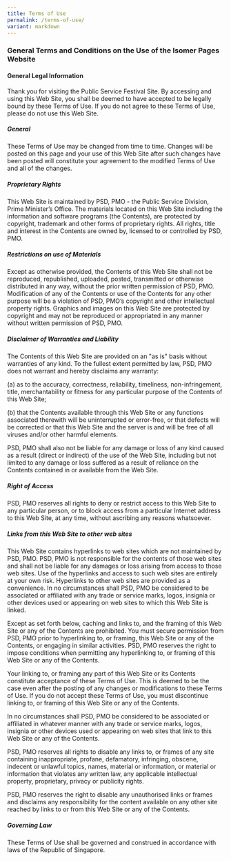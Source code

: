 ```yaml
---
title: Terms of Use
permalink: /terms-of-use/
variant: markdown
---
```

### **General Terms and Conditions on the Use of the Isomer Pages Website**

#### **General Legal Information**

Thank you for visiting the Public Service Festival Site. By accessing and using this Web Site, you shall be deemed to have accepted to be legally bound by these Terms of Use. If you do not agree to these Terms of Use, please do not use this Web Site.

##### **General**
These Terms of Use may be changed from time to time. Changes will be posted on this page and your use of this Web Site after such changes have been posted will constitute your agreement to the modified Terms of Use and all of the changes.
  
##### **Proprietary Rights**
This Web Site is maintained by PSD, PMO - the Public Service Division, Prime Minister’s Office. The materials located on this Web Site including the information and software programs (the Contents), are protected by copyright, trademark and other forms of proprietary rights. All rights, title and interest in the Contents are owned by, licensed to or controlled by PSD, PMO.


##### **Restrictions on use of Materials**
Except as otherwise provided, the Contents of this Web Site shall not be reproduced, republished, uploaded, posted, transmitted or otherwise distributed in any way, without the prior written permission of PSD, PMO. Modification of any of the Contents or use of the Contents for any other purpose will be a violation of PSD, PMO’s copyright and other intellectual property rights. Graphics and images on this Web Site are protected by copyright and may not be reproduced or appropriated in any manner without written permission of PSD, PMO.


##### **Disclaimer of Warranties and Liability**
The Contents of this Web Site are provided on an "as is" basis without warranties of any kind. To the fullest extent permitted by law, PSD, PMO does not warrant and hereby disclaims any warranty:

(a) as to the accuracy, correctness, reliability, timeliness, non-infringement, title, merchantability or fitness for any particular purpose of the Contents of this Web Site;

(b) that the Contents available through this Web Site or any functions associated therewith will be uninterrupted or error-free, or that defects will be corrected or that this Web Site and the server is and will be free of all viruses and/or other harmful elements.

PSD, PMO shall also not be liable for any damage or loss of any kind caused as a result (direct or indirect) of the use of the Web Site, including but not limited to any damage or loss suffered as a result of reliance on the Contents contained in or available from the Web Site.


##### **Right of Access**
PSD, PMO reserves all rights to deny or restrict access to this Web Site to any particular person, or to block access from a particular Internet address to this Web Site, at any time, without ascribing any reasons whatsoever.


##### **Links from this Web Site to other web sites** 
This Web Site contains hyperlinks to web sites which are not maintained by PSD, PMO. PSD, PMO is not responsible for the contents of those web sites and shall not be liable for any damages or loss arising from access to those web sites. Use of the hyperlinks and access to such web sites are entirely at your own risk. Hyperlinks to other web sites are provided as a convenience. In no circumstances shall PSD, PMO be considered to be associated or affiliated with any trade or service marks, logos, insignia or other devices used or appearing on web sites to which this Web Site is linked.

Except as set forth below, caching and links to, and the framing of this Web Site or any of the Contents are prohibited. You must secure permission from PSD, PMO prior to hyperlinking to, or framing, this Web Site or any of the Contents, or engaging in similar activities. PSD, PMO reserves the right to impose conditions when permitting any hyperlinking to, or framing of this Web Site or any of the Contents.

Your linking to, or framing any part of this Web Site or its Contents constitute acceptance of these Terms of Use. This is deemed to be the case even after the posting of any changes or modifications to these Terms of Use. If you do not accept these Terms of Use, you must discontinue linking to, or framing of this Web Site or any of the Contents.

In no circumstances shall PSD, PMO be considered to be associated or affiliated in whatever manner with any trade or service marks, logos, insignia or other devices used or appearing on web sites that link to this Web Site or any of the Contents.

PSD, PMO reserves all rights to disable any links to, or frames of any site containing inappropriate, profane, defamatory, infringing, obscene, indecent or unlawful topics, names, material or information, or material or information that violates any written law, any applicable intellectual property, proprietary, privacy or publicity rights.

PSD, PMO reserves the right to disable any unauthorised links or frames and disclaims any responsibility for the content available on any other site reached by links to or from this Web Site or any of the Contents.

##### **Governing Law**
These Terms of Use shall be governed and construed in accordance with laws of the Republic of Singapore.